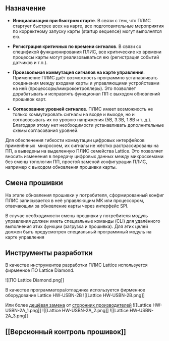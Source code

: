 ## Назначение

- **Инициализация при быстром старте**. В связи с тем, что ПЛИС стартует быстрее всех на карте, все подготовительные мероприятия по корректному запуску карты (startup sequence) могут выполнятся ею.
    
- **Регистрация критичных по времени сигналов**. В связи со спецификой функционирования ПЛИС, все критические ко времени процессы карты могут реализовываться ею (регистрация событий датчиков и т.п.).
    
- **Произвольная коммутация сигналов на карте управления**. Применение ПЛИС даёт возможность программно устанавливать соединения между входами карты и управляющими устройствами на ней (процессоры/микроконтроллеры). Это позволяет  дорабатывать и исправлять функционал ПП с выходом обновлений прошивок карт.
   
- **Согласование уровней сигналов**. ПЛИС имеет возможность не только коммутировать сигналы на входе и выходе, но и согласовывать их по уровню напряжения (5В, 3.3В, 1.8В и т. д.). Благодаря этому нет необходимости устанавливать дополнительные схемы согласования уровней.

Для обеспечения гибкости коммутации цифровых интерфейсов применённых  микросхем, их сигналы не жёстко растрассированы на ПП, а выведены на выделенную ПЛИС семейства Lattice. Это позволяет вносить изменения в передачу цифровых данных между микросхемами без смены топологии ПП, простой заменой конфигурации ПЛИС, например с выходом обновления прошивки карты.

## Смена прошивки

На этапе обновления прошивки у потребителя, сформированный конфиг ПЛИС записывается в неё управляющим МК или процессором, отвечающим за обновление карты через интерфейс SPI.

В случае необходимости смены прошивки у потребителя модуль управления должен иметь специальные команды (CLI) для удалённого выполнения этих функции (загрузка и прошивка). Для этих целей должен быть предусмотрен специальный программный модуль на карте управления

## Инструменты разработки

В качестве инструментов разработки ПЛИС Lattice используется фирменное ПО Lattice Diamond.

![[ПО Lattice Diamond.png]] 

В качестве программатора/отладчика используется фирменное оборудование Lattice HW-USBN-2B
![[Lattice HW-USBN-2B.png]]

Или более [дешёвая замена](https://aliexpress.ru/item/32990220815.html?sku_id=66876637955 "https://aliexpress.ru/item/32990220815.html?sku_id=66876637955") от [сторонних производителей](http://yxmicro.com/list_47/ "http://yxmicro.com/list_47/")
![[Lattice HW-USBN-2A_1.png]] ![[Lattice HW-USBN-2A_2.png]]
![[Lattice HW-USBN-2A_3.png]]
## [[Версионный контроль прошивок]]
